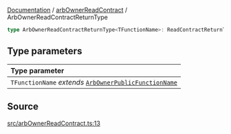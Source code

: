 [Documentation](../../README.md) / [arbOwnerReadContract](../README.md) / ArbOwnerReadContractReturnType

```ts
type ArbOwnerReadContractReturnType<TFunctionName>: ReadContractReturnType<ArbOwnerPublicAbi, TFunctionName>;
```

## Type parameters

| Type parameter                                                                          |
| :-------------------------------------------------------------------------------------- |
| `TFunctionName` _extends_ [`ArbOwnerPublicFunctionName`](ArbOwnerPublicFunctionName.md) |

## Source

[src/arbOwnerReadContract.ts:13](https://github.com/anegg0/arbitrum-orbit-sdk/blob/8d986d322aefb470a79fa3dc36918f72097df8c1/src/arbOwnerReadContract.ts#L13)

